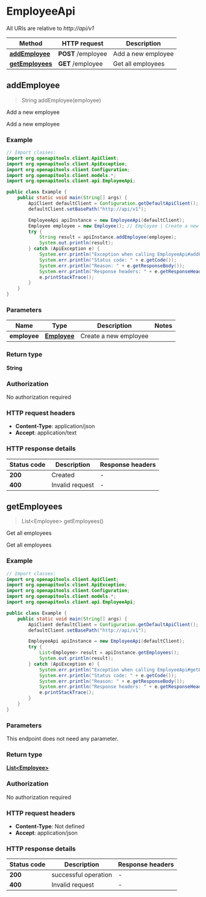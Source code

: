 # EmployeeApi

All URIs are relative to *http://api/v1*

Method | HTTP request | Description
------------- | ------------- | -------------
[**addEmployee**](EmployeeApi.md#addEmployee) | **POST** /employee | Add a new employee
[**getEmployees**](EmployeeApi.md#getEmployees) | **GET** /employee | Get all employees



## addEmployee

> String addEmployee(employee)

Add a new employee

Add a new employee

### Example

```java
// Import classes:
import org.openapitools.client.ApiClient;
import org.openapitools.client.ApiException;
import org.openapitools.client.Configuration;
import org.openapitools.client.models.*;
import org.openapitools.client.api.EmployeeApi;

public class Example {
    public static void main(String[] args) {
        ApiClient defaultClient = Configuration.getDefaultApiClient();
        defaultClient.setBasePath("http://api/v1");

        EmployeeApi apiInstance = new EmployeeApi(defaultClient);
        Employee employee = new Employee(); // Employee | Create a new employee
        try {
            String result = apiInstance.addEmployee(employee);
            System.out.println(result);
        } catch (ApiException e) {
            System.err.println("Exception when calling EmployeeApi#addEmployee");
            System.err.println("Status code: " + e.getCode());
            System.err.println("Reason: " + e.getResponseBody());
            System.err.println("Response headers: " + e.getResponseHeaders());
            e.printStackTrace();
        }
    }
}
```

### Parameters


Name | Type | Description  | Notes
------------- | ------------- | ------------- | -------------
 **employee** | [**Employee**](Employee.md)| Create a new employee |

### Return type

**String**

### Authorization

No authorization required

### HTTP request headers

- **Content-Type**: application/json
- **Accept**: application/text

### HTTP response details
| Status code | Description | Response headers |
|-------------|-------------|------------------|
| **200** | Created |  -  |
| **400** | Invalid request |  -  |


## getEmployees

> List&lt;Employee&gt; getEmployees()

Get all employees

Get all employees

### Example

```java
// Import classes:
import org.openapitools.client.ApiClient;
import org.openapitools.client.ApiException;
import org.openapitools.client.Configuration;
import org.openapitools.client.models.*;
import org.openapitools.client.api.EmployeeApi;

public class Example {
    public static void main(String[] args) {
        ApiClient defaultClient = Configuration.getDefaultApiClient();
        defaultClient.setBasePath("http://api/v1");

        EmployeeApi apiInstance = new EmployeeApi(defaultClient);
        try {
            List<Employee> result = apiInstance.getEmployees();
            System.out.println(result);
        } catch (ApiException e) {
            System.err.println("Exception when calling EmployeeApi#getEmployees");
            System.err.println("Status code: " + e.getCode());
            System.err.println("Reason: " + e.getResponseBody());
            System.err.println("Response headers: " + e.getResponseHeaders());
            e.printStackTrace();
        }
    }
}
```

### Parameters

This endpoint does not need any parameter.

### Return type

[**List&lt;Employee&gt;**](Employee.md)

### Authorization

No authorization required

### HTTP request headers

- **Content-Type**: Not defined
- **Accept**: application/json

### HTTP response details
| Status code | Description | Response headers |
|-------------|-------------|------------------|
| **200** | successful operation |  -  |
| **400** | Invalid request |  -  |

